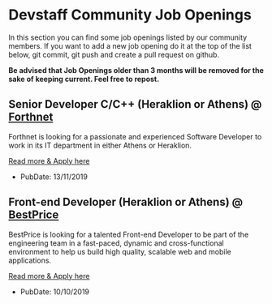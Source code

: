 # Devstaff Community Job Openings

In this section you can find some job openings listed by our community members. If you want to add a new job opening do it at the top of the list below, git commit, git push and create a pull request on github.

__Be advised that Job Openings older than 3 months will be removed for the sake of keeping current. Feel free to repost.__


## Senior Developer C/C++ (Heraklion or Athens) @ [Forthnet](http://www.forthnet.gr)

Forthnet is looking for a passionate and experienced Software Developer to work in its IT department in either Athens or Heraklion.

[Read more & Apply here](http://nova.gr/careers)

* PubDate: 13/11/2019

## Front-end Developer (Heraklion or Athens) @ [BestPrice](https://www.bestprice.gr)

BestPrice is looking for a talented Front-end Developer to be part of the engineering team in a fast-paced, dynamic and cross-functional environment to help us build high quality, scalable web and mobile applications.

[Read more & Apply here](https://bestprice.workable.com/j/A298E65924)

* PubDate: 10/10/2019
